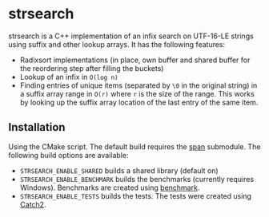 # strsearch #

strsearch is a C++ implementation of an infix search on UTF-16-LE strings using suffix and other lookup arrays.
It has the following features:
* Radixsort implementations (in place, own buffer and shared buffer for the reordering step after filling the buckets)
* Lookup of an infix in `O(log n)`
* Finding entries of unique items (separated by `\0` in the original string) in a suffix array range in `O(r)` where `r` is the size of the range. This works by looking up the suffix array location of the last entry of the same item.

## Installation ##
Using the CMake script. The default build requires the [span](https://github.com/tcbrindle/span) submodule. The following build options are available:
* `STRSEARCH_ENABLE_SHARED` builds a shared library (default on)
* `STRSEARCH_ENABLE_BENCHMARK` builds the benchmarks (currently requires Windows). Benchmarks are created using [benchmark](https://github.com/google/benchmark).
* `STRSEARCH_ENABLE_TESTS` builds the tests. The tests were created using [Catch2](https://github.com/catchorg/Catch2).
